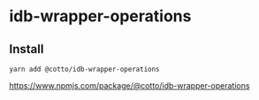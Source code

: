 # idb-wrapper-operations

## Install

```
yarn add @cotto/idb-wrapper-operations
```

https://www.npmjs.com/package/@cotto/idb-wrapper-operations